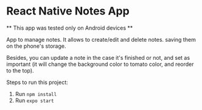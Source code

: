 # React Native Notes App

** This app was tested only on Android devices **

App to manage notes. It allows to create/edit and delete notes. saving them on the phone's storage.

Besides, you can update a note in the case it's finished or not, and set as important (it will change the background color to tomato color, and reorder to the top).

Steps to run this project:

1. Run `npm install`
2. Run `expo start`
